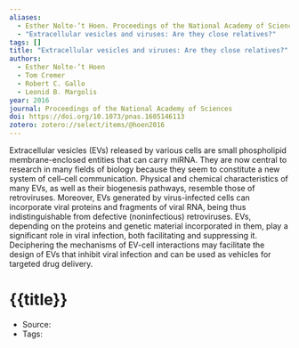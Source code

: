 ```yaml
---
aliases:
  - Esther Nolte-‘t Hoen. Proceedings of the National Academy of Sciences. 2016
  - "Extracellular vesicles and viruses: Are they close relatives?"
tags: []
title: "Extracellular vesicles and viruses: Are they close relatives?"
authors:
  - Esther Nolte-‘t Hoen
  - Tom Cremer
  - Robert C. Gallo
  - Leonid B. Margolis
year: 2016
journal: Proceedings of the National Academy of Sciences
doi: https://doi.org/10.1073/pnas.1605146113
zotero: zotero://select/items/@hoen2016
---
```

<!-- START_ABSTRACT -->
Extracellular vesicles (EVs) released by various cells are small phospholipid membrane-enclosed entities that can carry miRNA. They are now central to research in many fields of biology because they seem to constitute a new system of cell–cell communication. Physical and chemical characteristics of many EVs, as well as their biogenesis pathways, resemble those of retroviruses. Moreover, EVs generated by virus-infected cells can incorporate viral proteins and fragments of viral RNA, being thus indistinguishable from defective (noninfectious) retroviruses. EVs, depending on the proteins and genetic material incorporated in them, play a significant role in viral infection, both facilitating and suppressing it. Deciphering the mechanisms of EV-cell interactions may facilitate the design of EVs that inhibit viral infection and can be used as vehicles for targeted drug delivery.
<!-- END_ABSTRACT -->

<!-- START_TEMPLATE -->
# {{title}}

- Source:
- Tags: 
<!-- END_TEMPLATE -->